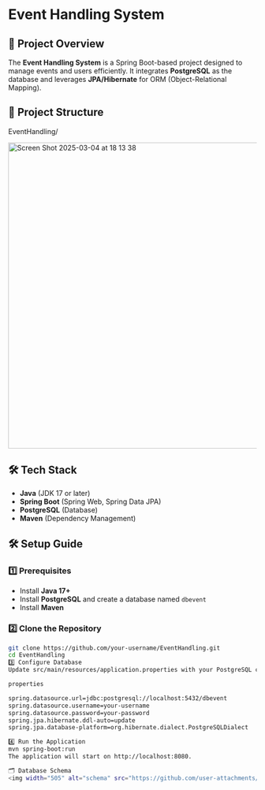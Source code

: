 # Event Handling System  

## 📌 Project Overview  
The **Event Handling System** is a Spring Boot-based project designed to manage events and users efficiently. 
It integrates **PostgreSQL** as the database and leverages **JPA/Hibernate** for ORM (Object-Relational Mapping).  

## 📂 Project Structure  
EventHandling/

<img width="621" alt="Screen Shot 2025-03-04 at 18 13 38" src="https://github.com/user-attachments/assets/999d7e5b-793e-421e-b9b1-d6da53f36419" />


## 🛠️ Tech Stack  
- **Java** (JDK 17 or later)  
- **Spring Boot** (Spring Web, Spring Data JPA)  
- **PostgreSQL** (Database)  
- **Maven** (Dependency Management)  

## 🛠️ Setup Guide  

### 1️⃣ Prerequisites  
- Install **Java 17+**  
- Install **PostgreSQL** and create a database named `dbevent`  
- Install **Maven**  

### 2️⃣ Clone the Repository  
```bash
git clone https://github.com/your-username/EventHandling.git
cd EventHandling
3️⃣ Configure Database
Update src/main/resources/application.properties with your PostgreSQL credentials:

properties

spring.datasource.url=jdbc:postgresql://localhost:5432/dbevent
spring.datasource.username=your-username
spring.datasource.password=your-password
spring.jpa.hibernate.ddl-auto=update
spring.jpa.database-platform=org.hibernate.dialect.PostgreSQLDialect

4️⃣ Run the Application
mvn spring-boot:run
The application will start on http://localhost:8080.

🗂️ Database Schema
<img width="505" alt="schema" src="https://github.com/user-attachments/assets/6e32bc4a-6ad5-40ba-b453-4030c6ef43a9" />


